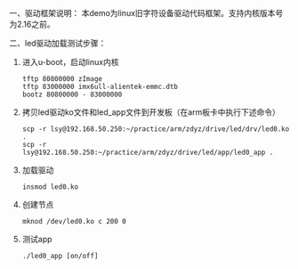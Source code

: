 一、驱动框架说明：
    本demo为linux旧字符设备驱动代码框架。支持内核版本号为2.16之前。

二、led驱动加载测试步骤：

1. 进入u-boot，启动linux内核

   ```shell
   tftp 80800000 zImage
   tftp 83000000 imx6ull-alientek-emmc.dtb
   bootz 80800000 - 83000000
   ```

2. 拷贝led驱动ko文件和led_app文件到开发板（在arm板卡中执行下述命令）

   ```shell
   scp -r lsy@192.168.50.250:~/practice/arm/zdyz/drive/led/drv/led0.ko .
   scp -r lsy@192.168.50.250:~/practice/arm/zdyz/drive/led/app/led0_app .
   ```

3. 加载驱动

   ```shell
   insmod led0.ko
   ```

4. 创建节点

   ```shell
   mknod /dev/led0.ko c 200 0
   ```

5. 测试app

   ```shell
   ./led0_app [on/off]
   ```

   
